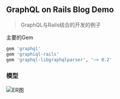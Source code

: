 
## GraphQL on Rails Blog Demo
> GraphQL与Rails结合的开发的例子

主要的Gem
```ruby
gem 'graphql'
gem 'graphiql-rails'
gem 'graphql-libgraphqlparser', '~> 0.2'
```
### 模型
![ER图](http://upload-images.jianshu.io/upload_images/1767848-b7e262cc67dde74c.png?imageMogr2/auto-orient/strip%7CimageView2/2/w/1240)  
